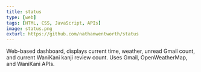 ```yaml
---
title: status
type: [web]
tags: [HTML, CSS, JavaScript, APIs]
image: status.png
exturl: https://github.com/nathanwentworth/status
---
```

Web-based dashboard, displays current time, weather, unread Gmail count, and current WaniKani kanji review count. Uses Gmail, OpenWeatherMap, and WaniKani APIs.
